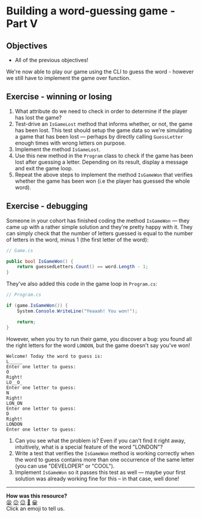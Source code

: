 # Building a word-guessing game - Part V

## Objectives 

* All of the previous objectives!

We're now able to play our game using the CLI to guess the word - however we still have to implement the game over function.

## Exercise - winning or losing

1. What attribute do we need to check in order to determine if the player has lost the game?
2. Test-drive an `IsGameLost` method that informs whether, or not, the game has been lost. This test should setup the game data so we're simulating a game that has been lost — perhaps by directly calling `GuessLetter` enough times with wrong letters on purpose.
3. Implement the method `IsGameLost`.
4. Use this new method in the `Program` class to check if the game has been lost after guessing a letter. Depending on its result, display a message and exit the game loop.
5. Repeat the above steps to implement the method `IsGameWon` that verifies whether the game has been won (i.e the player has guessed the whole word).

## Exercise - debugging 

<!-- OMITTED -->

Someone in your cohort has finished coding the method `IsGameWon` — they came up with a rather simple solution and they're pretty happy with it. They can simply check that the number of letters guessed is equal to the number of letters in the word, minus 1 (the first letter of the word):

```csharp
// Game.cs

public bool IsGameWon() {
    return guessedLetters.Count() == word.Length - 1;
}
```

They've also added this code in the game loop in `Program.cs`:
```csharp
// Program.cs

if (game.IsGameWon()) {
    System.Console.WriteLine("Yeaaah! You won!");

    return;
}
```

However, when you try to run their game, you discover a bug: you found all the right letters for the word `LONDON`, but the game doesn't say you've won!

```
Welcome! Today the word to guess is:
L_____
Enter one letter to guess:
O
Right!
LO__O_
Enter one letter to guess:
N
Right!
LON_ON
Enter one letter to guess:
D
Right!
LONDON
Enter one letter to guess:
```

1. Can you see what the problem is? Even if you can't find it right away, intuitively, what is a special feature of the word "LONDON"?
2. Write a test that verifies the `IsGameWon` method is working correctly when the word to guess contains more than one occurrence of the same letter (you can use "DEVELOPER" or "COOL").
3. Implement `IsGameWon` so it passes this test as well — maybe your first solution was already working fine for this – in that case, well done!


<!-- BEGIN GENERATED SECTION DO NOT EDIT -->

---

**How was this resource?**  
[😫](https://airtable.com/shrUJ3t7KLMqVRFKR?prefill_Repository=makersacademy/csharp-apprenticeship-module&prefill_File=main/09_challenge_game_over.md&prefill_Sentiment=😫) [😕](https://airtable.com/shrUJ3t7KLMqVRFKR?prefill_Repository=makersacademy/csharp-apprenticeship-module&prefill_File=main/09_challenge_game_over.md&prefill_Sentiment=😕) [😐](https://airtable.com/shrUJ3t7KLMqVRFKR?prefill_Repository=makersacademy/csharp-apprenticeship-module&prefill_File=main/09_challenge_game_over.md&prefill_Sentiment=😐) [🙂](https://airtable.com/shrUJ3t7KLMqVRFKR?prefill_Repository=makersacademy/csharp-apprenticeship-module&prefill_File=main/09_challenge_game_over.md&prefill_Sentiment=🙂) [😀](https://airtable.com/shrUJ3t7KLMqVRFKR?prefill_Repository=makersacademy/csharp-apprenticeship-module&prefill_File=main/09_challenge_game_over.md&prefill_Sentiment=😀)  
Click an emoji to tell us.

<!-- END GENERATED SECTION DO NOT EDIT -->
